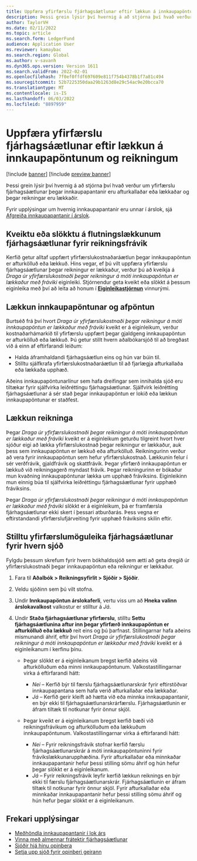 ```yaml
---
title: Uppfæra yfirfærslu fjárhagsáætlunar eftir lækkun á innkaupapöntunum og reikningum
description: Þessi grein lýsir því hvernig á að stjórna því hvað verður um yfirfærslu fjárhagsáætlunar þegar innkaupapantanir eru afturkallaðar eða lækkaðar og þegar reikningar eru lækkaðir.
author: TaylorVH
ms.date: 02/11/2022
ms.topic: article
ms.search.form: LedgerFund
audience: Application User
ms.reviewer: kamaybac
ms.search.region: Global
ms.author: v-savanh
ms.dyn365.ops.version: Version 1611
ms.search.validFrom: 2022-02-01
ms.openlocfilehash: 7f0ef0ffdf697609e811f754b4378b1f7a81c494
ms.sourcegitcommit: 52b7225350daa29b1263d8e29c54ac9e20bcca70
ms.translationtype: MT
ms.contentlocale: is-IS
ms.lasthandoff: 06/03/2022
ms.locfileid: "8897959"
---
```

# <a name="update-the-carry-forward-budget-after-reductions-in-purchase-orders-and-invoices"></a>Uppfæra yfirfærslu fjárhagsáætlunar eftir lækkun á innkaupapöntunum og reikningum

[!include [banner](../includes/banner.md)]
[!include [preview banner](../includes/preview-banner.md)]

Þessi grein lýsir því hvernig á að stjórna því hvað verður um yfirfærslu fjárhagsáætlunar þegar innkaupapantanir eru afturkallaðar eða lækkaðar og þegar reikningar eru lækkaðir.

Fyrir upplýsingar um hvernig innkaupapantanir eru unnar í árslok, sjá [Afgreiða innkaupapantanir í árslok](/dynamicsax-2012/appuser-itpro/process-purchase-orders-at-year-end).

## <a name="turn-carry-forward-budget-reductions-for-invoice-variances-on-or-off"></a>Kveiktu eða slökktu á flutningslækkunum fjárhagsáætlunar fyrir reikningsfrávik

Kerfið getur alltaf uppfært yfirfærslukostnaðaráætlun þegar innkaupapöntun er afturkölluð eða lækkuð. Hins vegar, ef þú vilt uppfæra yfirfærslu fjárhagsáætlunar þegar reikningur er lækkaður, verður þú að kveikja á *Draga úr yfirfærslukostnaði þegar reikningur á móti innkaupapöntun er lækkaður með fráviki* eiginleiki. Stjórnendur geta kveikt eða slökkt á þessum eiginleika með því að leita að honum í **[Eiginleikastjórnun](../../fin-ops-core/fin-ops/get-started/feature-management/feature-management-overview.md)** vinnurými.

## <a name="purchase-order-reductions-and-cancellations"></a>Lækkun innkaupapöntunar og afpöntun

Burtséð frá því hvort *Draga úr yfirfærslukostnaði þegar reikningur á móti innkaupapöntun er lækkaður með fráviki* kveikt er á eiginleikum, verður kostnaðarhámarkið til yfirfærslu uppfært þegar gjaldgeng innkaupapöntun er afturkölluð eða lækkuð. Þú getur stillt hvern aðalbókarsjóð til að bregðast við á einn af eftirfarandi leiðum:

- Halda áframhaldandi fjárhagsáætlun eins og hún var búin til.
- Stilltu sjálfkrafa yfirfærslukostnaðaráætlun til að fjarlægja afturkallaða eða lækkaða upphæð.

Aðeins innkaupapöntunarlínur sem hafa dreifingar sem innihalda sjóð eru tiltækar fyrir sjálfvirka leiðréttingu fjárhagsáætlunar. Sjálfvirk leiðrétting fjárhagsáætlunar á sér stað þegar innkaupapöntun er lokið eða lækkun innkaupapöntunar er staðfest.

## <a name="invoice-reductions"></a>Lækkun reikninga

Þegar *Draga úr yfirfærslukostnaði þegar reikningur á móti innkaupapöntun er lækkaður með fráviki* kveikt er á eiginleikum geturðu tilgreint hvort hver sjóður eigi að lækka yfirfærslukostnað þegar reikningur er lækkaður, auk þess sem innkaupapöntun er lækkuð eða afturkölluð. Reikningurinn verður að vera fyrir innkaupapöntun sem hefur yfirfærslukostnað. Lækkunin felur í sér verðfrávik, gjaldfrávik og skattfrávik. Þegar yfirfærð innkaupapöntun er lækkuð við reikningagerð myndast frávik. Þegar reikningurinn er bókaður mun kvaðning innkaupapöntunar lækka um upphæð fráviksins. Eiginleikinn mun einnig búa til sjálfvirka leiðréttingu fjárhagsáætlunar fyrir upphæð fráviksins.

Þegar *Draga úr yfirfærslukostnaði þegar reikningur á móti innkaupapöntun er lækkaður með fráviki* slökkt er á eiginleikum, þá er framfærsla fjárhagsáætlunar ekki skert í þessari atburðarás. Þess vegna er eftirstandandi yfirfærslufjárveiting fyrir upphæð fráviksins skilin eftir.

## <a name="configure-the-carry-forward-budget-options-for-each-fund"></a>Stilltu yfirfærslumöguleika fjárhagsáætlunar fyrir hvern sjóð

Fylgdu þessum skrefum fyrir hvern bókhaldssjóð sem ætti að geta dregið úr yfirfærslukostnaði þegar innkaupapöntun eða reikningur er lækkaður.

1. Fara til **Aðalbók \> Reikningsyfirlit \> Sjóðir \> Sjóðir**.
1. Veldu sjóðinn sem þú vilt stofna.
1. Undir **Innkaupapöntun árslokaferli**, vertu viss um að **Hneka valinn árslokavalkost** valkostur er stilltur á *Já*.
1. Undir **Staða fjárhagsáætlunar yfirfærslu**, stilltu **Settu fjárhagsáætlunina aftur inn þegar yfirfærð innkaupapöntun er afturkölluð eða lækkuð** reit eins og þú þarfnast. Stillingarnar hafa aðeins mismunandi áhrif, eftir því hvort *Draga úr yfirfærslukostnaði þegar reikningur á móti innkaupapöntun er lækkaður með fráviki* kveikt er á eiginleikanum í kerfinu þínu.

    - Þegar slökkt er á eiginleikanum bregst kerfið aðeins við afturkölluðum eða minni innkaupapöntunum. Valkostastillingarnar virka á eftirfarandi hátt:

        - *Nei* – Kerfið býr til færslu fjárhagsáætlunarskrár fyrir eftirstöðvar innkaupapantana sem hafa verið afturkallaðar eða lækkaðar.
        - *Já* – Kerfið gerir kleift að hætta við eða minnka innkaupapantanir, en býr ekki til fjárhagsáætlunarskrárfærslu. Fjárhagsáætlunin er áfram tiltæk til notkunar fyrir önnur skjöl.

    - Þegar kveikt er á eiginleikanum bregst kerfið bæði við reikningsfrávikum og afturkölluðum eða lækkuðum innkaupapöntunum. Valkostastillingarnar virka á eftirfarandi hátt:

        - *Nei* – Fyrir reikningsfrávik stofnar kerfið færslu fjárhagsáætlunarskrár á móti innkaupapöntuninni fyrir frávikslækkunarupphæðina. Fyrir afturkallaðar eða minnkaðar innkaupapantanir hefur þessi stilling sömu áhrif og hún hefur þegar slökkt er á eiginleikanum.
        - *Já* – Fyrir reikningsfrávik leyfir kerfið lækkun reiknings en býr ekki til færslu fjárhagsáætlunarskrár. Fjárhagsáætlunin er áfram tiltæk til notkunar fyrir önnur skjöl. Fyrir afturkallaðar eða minnkaðar innkaupapantanir hefur þessi stilling sömu áhrif og hún hefur þegar slökkt er á eiginleikanum.

## <a name="additional-resources"></a>Frekari upplýsingar

- [Meðhöndla innkaupapantanir í lok árs](/dynamicsax-2012/appuser-itpro/process-purchase-orders-at-year-end)
- [Vinna með almennar frátektir fjárhagsáætlunar](general-budget-reservation-tasks.md)
- [Sjóðir hjá hinu opinbera](funds-public-sector.md)
- [Setja upp sjóð fyrir opinberi geirann](tasks/set-up-fund-public-sector.md)
